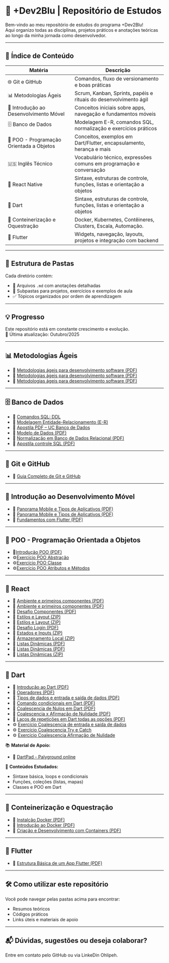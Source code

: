 # 📘 +Dev2Blu | Repositório de Estudos

Bem-vindo ao meu repositório de estudos do programa +Dev2Blu!  
Aqui organizo todas as disciplinas, projetos práticos e anotações teóricas ao longo da minha jornada como desenvolvedor.

---

## 🚀 Índice de Conteúdo

| Matéria                                  | Descrição                                                     |
|------------------------------------------|---------------------------------------------------------------|
| 🌐 Git e GitHub                          | Comandos, fluxo de versionamento e boas práticas              |
| 📊 Metodologias Ágeis                    | Scrum, Kanban, Sprints, papéis e rituais do desenvolvimento ágil |
| 📱 Introdução ao Desenvolvimento Móvel   | Conceitos iniciais sobre apps, navegação e fundamentos móveis |
| 🗄️ Banco de Dados                       | Modelagem E-R, comandos SQL, normalização e exercícios práticos |
| 🧱 POO - Programação Orientada a Objetos | Conceitos, exemplos em Dart/Flutter, encapsulamento, herança e mais |
| 🇺🇸 Inglês Técnico                      | Vocabulário técnico, expressões comuns em programação e conversação |
| 🎯 React Native                          | Sintaxe, estruturas de controle, funções, listas e orientação a objetos |
| 🎯 Dart                                  | Sintaxe, estruturas de controle, funções, listas e orientação a objetos |
| 🎯 Conteinerização e Oquestração         | Docker, Kubernetes, Contêineres, Clusters, Escala, Automação.| 
| 💙 Flutter                               | Widgets, navegação, layouts, projetos e integração com backend |

---

## 📂 Estrutura de Pastas

Cada diretório contém:

- 📄 Arquivos `.md` com anotações detalhadas
- 📁 Subpastas para projetos, exercícios e exemplos de aula
- ✅ Tópicos organizados por ordem de aprendizagem

---

## 💡 Progresso

Este repositório está em constante crescimento e evolução.  
📅 Última atualização: Outubro/2025

---

## 📊 Metodologias Ágeis
- 📄 [Metodologias ágeis para desenvolvimento software (PDF)](Metodologias-Ageis/Cartoes-Tarefas-Ficticias-Scrum.pdf)
- 📄 [Metodologias ágeis para desenvolvimento software (PDF)](Metodologias-Ageis/Slides-Aula1-Agile-Scrum.pdf)
- 📄 [Metodologias ágeis para desenvolvimento software (PDF)](Slides-Aula2-Agile.pdf)

---

## 🗄️ Banco de Dados

- 📄 [Comandos SQL: DDL](Banco-de-Dados/comandos-sql.md)  
- 🧠 [Modelagem Entidade-Relacionamento (E-R)](Banco-de-Dados/modelo-er.md)  
- 📘 [Apostila PDF – UC Banco de Dados](Banco-de-Dados/Comandos%20-%20UC%20Banco%20de%20Dados.pdf)  
- 📘 [Modelo de Dados (PDF)](Banco-de-Dados/modelo%20de%20dados.pdf)  
- 📘 [Normalização em Banco de Dados Relacional (PDF)](Banco-de-Dados/Normalizacao-em-Banco-de-Dados-Relacional.pdf)
- 📘 [Apostila controle SQL (PDF)](Banco-de-Dados\apostila_controle_sql_mysql.pdf)

---

## 🔧 Git e GitHub

- 📘 [Guia Completo de Git e GitHub](Git-GitHub/guia-completo.md)

---

## 📱 Introdução ao Desenvolvimento Móvel

- 📘 [Panorama Mobile e Tipos de Aplicativos (PDF)](Introducao-Mobile/cenario.pdf)
- 📘 [Panorama Mobile e Tipos de Aplicativos (PDF)](Introducao-Mobile/RoadMap.pdf)
- 📘 [Fundamentos com Flutter (PDF)](Introducao-Mobile/O-Poder-do-Flutter-Desenvolvimento-Multiplataforma-Descomplicado.pdf)

---

## 🧱 **POO - Programação Orientada a Objetos**

- 📘[Introdução POO (PDF)](POO/1-DominandoPOOemDart.pdf)
- ⚙️[Exercício POO Abstração](POO/Exercícios/1.Abstracao)
- ⚙️[Exercício POO Classe](POO/Exercícios/2.Classe)
- ⚙️[Exercício POO Atributos e Métodos](POO/Exercícios/3.Atributos_Metodos)

---

## 🚀 React

- 📘 [Ambiente e primeiros componentes (PDF)](React-Native/React-Native-Revolucionando-o-Desenvolvimento-Mobile.pdf)
- 📘 [Ambiente e primeiros componentes (PDF)](React-Native/Roteiro-da-Aula.pdf)
- 📘 [Desafio Componentes (PDF)](React-Native/Enunciado-de-Projeto.pdf)
- 📘 [Estilos e Layout (ZIP)](React-Native/estilosapp.zip)
- 📘 [Estilos e Layout (ZIP)](React-Native/galeriaanimais.zip)
- 📘 [Desafio Login (PDF)](React-Native/Atividade-EAD-nr-2-Aula-4.pdf)
- 📘 [Estados e Inputs (ZIP)](React-Native/formulario.zip)
- 📘 [ Armazenamento Local (ZIP)](localStorJson.zip)
- 📘 [Listas Dinâmicas (PDF)](O-COMANDO-EXPORT.pdf)
- 📘 [Listas Dinâmicas (PDF)](O-USO-DOS-SERVIDORES.pdf)
- 📘 [Listas Dinâmicas (ZIP)](src.zip)

---

## 🚀 Dart 

- 📘 [Introdução ao Dart (PDF)](Dart/IntroduçãoaoDART.pdf)
- 📘 [Operadores (PDF)](Dart/Operadores.pdf)
- 📘 [Tipos de dados e entrada e saída de dados (PDF)](Dart/TiposdeDadoseEntradaeSaídadeDados.pdf)
- 📘 [Comando condicionais em Dart (PDF)](Dart/1.Comandos-Condicionais-em-Dart.pdf)
- 📘 [Coalescencia de Nulos em Dart (PDF)](Dart/2.Coalescencia-de-Nulos-em-Dart.pdf)
- 📘 [Coalescencia x Afirmação de Nulidade (PDF)](Dart/3.CoalescenciaXAfirmaçãoDeNulidade.pdf)
- 📘 [Laços de repetições em Dart todas as opções (PDF)](Dart/4.Lacos-de-Repeticao-em-Dart-Todas-as-Opcoes.pdf)
- ⚙️ [Exercício Coalescencia de entrada e saída de dados](Dart/Exercício/coalescencia_entrada_dados.dart)
- ⚙️ [Exercício Coalescencia Try e Catch](Dart/Exercício/coalescencia_try_catch.dart)
- ⚙️ [Exercício Coalescencia Afirmação de Nulidade](Dart/CoalescenciaXAfirmaçãoDeNulidade.pptx)

📚 **Material de Apoio:**

- 🔧 [DartPad - Palyground online](https://dartpad.dev/)

📝 **Conteúdos Estudados:**
- Sintaxe básica, loops e condicionais
- Funções, coleções (listas, mapas)
- Classes e POO em Dart

---

## 🎯 Conteinerização e Oquestração

- 📘 [Instalção Docker (PDF)](Conteinerizacao-e-Oquestracao/Instalacao-Docker)
- 📘 [Introdução ao Docker (PDF)](Conteinerizacao-e-Oquestracao/Introducao-ao-Docker)
- 📘 [Criação e Desenvolvimento com Containers (PDF)](Conteinerizacao-e-Oquestracao/Criacao-Desenvolvimento-Containers.pdf)

---

## 💙 Flutter

- 📘 [Estrutura Básica de um App Flutter (PDF)](Flutter/Estrutura-Básica-de-um-App-Flutter.pdf)

---

## 🛠️ Como utilizar este repositório

Você pode navegar pelas pastas acima para encontrar:

- Resumos teóricos  
- Códigos práticos  
- Links úteis e materiais de apoio  

---

## 📬 Dúvidas, sugestões ou deseja colaborar?

Entre em contato pelo GitHub ou via LinkeDin Ohlipeh.